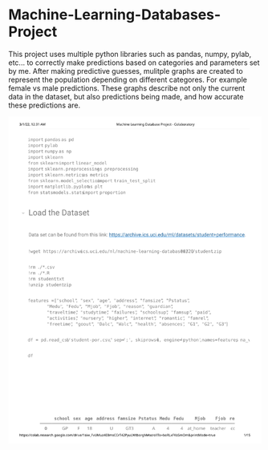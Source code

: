 # Machine-Learning-Databases-Project
This project uses multiple python libraries such as pandas, numpy, pylab, etc...
to correctly make predictions based on categories and parameters set by me. After making predictive guesses, mulitple graphs are created to represent the population depending on different categores. For example female vs male predictions. These graphs describe not only the current data in the dataset, but also predictions being made, and how accurate these predictions are.

<img src="./Machine Learning Database Project PDF/Machine Learning Database Project - PDF-1.svg">
